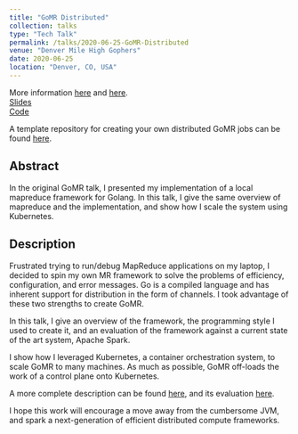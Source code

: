 ```yaml
---
title: "GoMR Distributed"
collection: talks
type: "Tech Talk"
permalink: /talks/2020-06-25-GoMR-Distributed
venue: "Denver Mile High Gophers"
date: 2020-06-25
location: "Denver, CO, USA"
---
```


More information [here](/distributed%20systems/MapReduce-Framework-for-Golang/) and [here](/distributed%20systems/evaluation-of-gomr/).
<br>
[Slides](/files/GoMR/slides-distributed.pptx)
<br>
[Code](https://github.com/cnnrznn/gomr)

A template repository for creating your own distributed GoMR jobs can be
found [here](https://github.com/cnnrznn/wordcount-gomr).

## Abstract

In the original GoMR talk, I presented my implementation of a local mapreduce
framework for Golang. In this talk, I give the same overview of mapreduce and
the implementation, and show how I scale the system using Kubernetes.

## Description

Frustrated trying to run/debug MapReduce applications on my laptop, I decided
to spin my own MR framework to solve the problems of efficiency,
configuration, and error messages. Go is a compiled language and has inherent
support for distribution in the form of channels. I took advantage of these
two strengths to create GoMR.

In this talk, I give an overview of the framework, the programming style I
used to create it, and an evaluation of the framework against a current state
of the art system, Apache Spark.

I show how I leveraged Kubernetes, a container orchestration system, to scale
GoMR to many machines. As much as possible, GoMR off-loads the work of a
control plane onto Kubernetes.

A more complete description can be found
[here](https://connorzanin.com/distributed%20systems/MapReduce-Framework-for-Golang/),
and its evaluation
[here](https://connorzanin.com/distributed%20systems/evaluation-of-gomr/).

I hope this work will encourage a move away from the cumbersome JVM, and spark
a next-generation of efficient distributed compute frameworks.